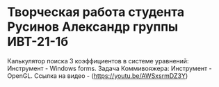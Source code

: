 # Творческая работа студента Русинов Александр группы ИВТ-21-1б

Калькулятор поиска 3 коэффициентов в системе уравнений: Инструмент - Windows forms.
Задача Коммивояжера: Инструмент - OpenGL. Ссылка на видео - (https://youtu.be/AWSxsrmDZ3Y)
